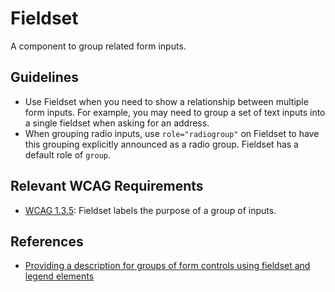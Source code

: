 <!-- @license CC0-1.0 -->

# Fieldset

A component to group related form inputs.

## Guidelines

- Use Fieldset when you need to show a relationship between multiple form inputs. For example, you may need to group a set of text inputs into a single fieldset when asking for an address.
- When grouping radio inputs, use `role="radiogroup"` on Fieldset to have this grouping explicitly announced as a radio group. Fieldset has a default role of `group`.

## Relevant WCAG Requirements

- [WCAG 1.3.5](https://www.w3.org/WAI/WCAG22/Understanding/identify-input-purpose.html): Fieldset labels the purpose of a group of inputs.

## References

- [Providing a description for groups of form controls using fieldset and legend elements](https://www.w3.org/WAI/WCAG22/Techniques/html/H71)
